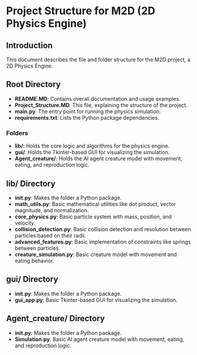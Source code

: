 
# Project Structure for M2D (2D Physics Engine)

## Introduction
This document describes the file and folder structure for the M2D project, a 2D Physics Engine.

## Root Directory
- **README.MD**: Contains overall documentation and usage examples.
- **Project_Structure.MD**: This file, explaining the structure of the project.
- **main.py**: The entry point for running the physics simulation.
- **requirements.txt**: Lists the Python package dependencies.

### Folders
- **lib/**: Holds the core logic and algorithms for the physics engine.
- **gui/**: Holds the Tkinter-based GUI for visualizing the simulation.
- **Agent_creature/**: Holds the AI agent creature model with movement, eating, and reproduction logic.

## lib/ Directory
- **__init__.py**: Makes the folder a Python package.
- **math_utils.py**: Basic mathematical utilities like dot product, vector magnitude, and normalization.
- **core_physics.py**: Basic particle system with mass, position, and velocity.
- **collision_detection.py**: Basic collision detection and resolution between particles based on their radii.
- **advanced_features.py**: Basic implementation of constraints like springs between particles.
- **creature_simulation.py**: Basic creature model with movement and eating behavior.

## gui/ Directory
- **__init__.py**: Makes the folder a Python package.
- **gui_app.py**: Basic Tkinter-based GUI for visualizing the simulation.

## Agent_creature/ Directory
- **__init__.py**: Makes the folder a Python package.
- **Simulation.py**: Basic AI agent creature model with movement, eating, and reproduction logic.
